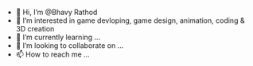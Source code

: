 - 👋 Hi, I’m @Bhavy Rathod
- 👀 I’m interested in game devloping, game design, animation, coding & 3D creation
- 🌱 I’m currently learning ...
- 💞️ I’m looking to collaborate on ...
- 📫 How to reach me ...

<!---
JoYdevloper/JoYdevloper is a ✨ special ✨ repository because its `README.md` (this file) appears on your GitHub profile.
You can click the Preview link to take a look at your changes.
--->
